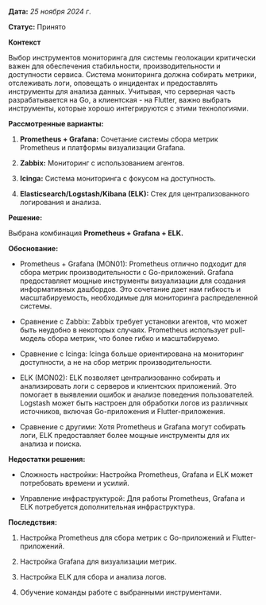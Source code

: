 **Дата:** *25 ноября 2024 г*.

**Статус:** Принято

**Контекст**

Выбор инструментов мониторинга для системы геолокации критически важен для обеспечения стабильности, производительности и доступности сервиса. Система мониторинга должна собирать метрики, отслеживать логи, оповещать о инцидентах и предоставлять инструменты для анализа данных. Учитывая, что серверная часть разрабатывается на Go, а клиентская - на Flutter, важно выбрать инструменты, которые хорошо интегрируются с этими технологиями.

**Рассмотренные варианты:**

1. **Prometheus + Grafana:** Сочетание системы сбора метрик Prometheus и платформы визуализации Grafana.

2. **Zabbix:** Мониторинг с использованием агентов.

3. **Icinga:** Система мониторинга с фокусом на доступность.

4. **Elasticsearch/Logstash/Kibana (ELK):** Стек для централизованного логирования и анализа.

**Решение:**

Выбрана комбинация **Prometheus + Grafana + ELK.**

**Обоснование:**

* Prometheus + Grafana (MON01): Prometheus отлично подходит для сбора метрик производительности с Go-приложений. Grafana предоставляет мощные инструменты визуализации для создания информативных дашбордов. Это сочетание дает нам гибкость и масштабируемость, необходимые для мониторинга распределенной системы.

* Сравнение с Zabbix: Zabbix требует установки агентов, что может быть неудобно в некоторых случаях. Prometheus использует pull-модель сбора метрик, что более гибко и масштабируемо.

* Сравнение с Icinga: Icinga больше ориентирована на мониторинг доступности, а не на сбор метрик производительности.

* ELK (MON02): ELK позволяет централизованно собирать и анализировать логи с серверов и клиентских приложений. Это помогает в выявлении ошибок и анализе поведения пользователей. Logstash может быть настроен для обработки логов из различных источников, включая Go-приложения и Flutter-приложения.

* Сравнение с другими: Хотя Prometheus и Grafana могут собирать логи, ELK предоставляет более мощные инструменты для их анализа и поиска.

**Недостатки решения:**

* Сложность настройки: Настройка Prometheus, Grafana и ELK может потребовать времени и усилий.

* Управление инфраструктурой: Для работы Prometheus, Grafana и ELK потребуется дополнительная инфраструктура.

**Последствия:**

1. Настройка Prometheus для сбора метрик с Go-приложений и Flutter-приложений.

2. Настройка Grafana для визуализации метрик.

3. Настройка ELK для сбора и анализа логов.

4. Обучение команды работе с выбранными инструментами.
